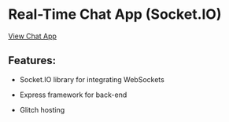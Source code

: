 # Real-Time Chat App (Socket.IO)

[View Chat App](https://apcurran-chat.glitch.me/)

## Features:

* Socket.IO library for integrating WebSockets

* Express framework for back-end

* Glitch hosting